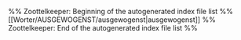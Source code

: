 %% Zoottelkeeper: Beginning of the autogenerated index file list  %%
 [[Worter/AUSGEWOGENST/ausgewogenst|ausgewogenst]]
%% Zoottelkeeper: End of the autogenerated index file list  %%
